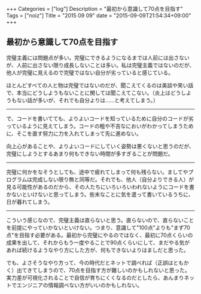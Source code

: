 +++
Categories = ["log"]
Description = "最初から意識して70点を目指す"
Tags = ["noiz"]
Title = "2015 09 09"
date = "2015-09-09T21:54:34+09:00"
+++

## 最初から意識して70点を目指す
完璧主義には問題点が多い。完璧にできるようになるまでは人前には出さないが、人前に出さない限り成長しないことは多い。私は完璧主義ではないのだが、他人が完璧に見えるので完璧ではない自分が劣っていると感じている。

ほとんどすべての人と物は完璧ではないのだが、聞こえてくるのは美談や笑い話で、本当にどうしようもないことに関しては聞こえてこない。（炎上はどうしようもない話が多いが、それでも自分よりは……と考えてしまう。）

----

で、コードを書いてても、よりよいコードを知っているために自分のコードが劣っているように見えてしまう。コードの粗や不吉なにおいがわかってしまうために、そこを直す努力に力を入れてしまって先に進めない。

向上心があることや、よりよいコードにしていく姿勢は悪くないと思うのだが、完璧にしようとするあまり何もできない時間が多すぎることが問題だ。

----

完璧に何かをなそうとしても、途中で疲れてしまって何も残らない。ましてやプログラムは完成しない限り無と同等だ。それでも、他人（自分よりできる人）が見る可能性があるのだから、その人たちにいろいろいわれないようにコードを書かないといけないと思ってしまう。些末なことに気を遣って書いているうちに、日が暮れてしまう。

----

こういう感じなので、完璧主義は直らないと思う。直らないので、直らないことを前提にやっていかないといけない。つまり、意識して"100点"よりも"まず70点"を目指す必要がある。最初から完璧にやるのではなく、最初に70点くらいの成果を出して、それからもう一度やることで90点くらいにして、まだやる気があれば続けるようなやり方にした方が、何もできないよりはましだと思った。

でも、よさそうなやり方って、今の時代だとネットで調べれば（正誤はともかく）出てきてしまうので、70点を目指す方が難しいのかもしれないと思った。実力差が可視化されることで自信が育ちにくくなるのだとしたら、あんまりネットでエンジニアの情報調べない方がいいのかもしれない。